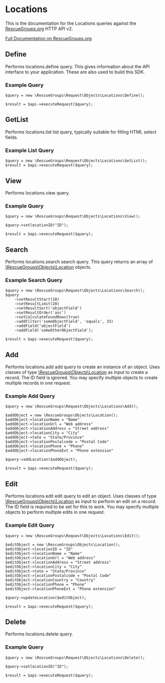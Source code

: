 # Locations

This is the documentation for the Locations queries against the [RescueGroups.org](https://www.rescuegroups.org/) HTTP API v2.

[Full Documentation on RescueGroups.org](https://userguide.rescuegroups.org/display/APIDG/Object+definitions#Objectdefinitions-locations)

## Define
Performs locations.define query. This gives information about the API interface to your application. These are also used to build this SDK.

### Example Query

    $query = new \RescueGroups\Request\Objects\Locations\Define();

    $result = $api->executeRequest($query);
## GetList
Performs locations.list list query, typically suitable for filling HTML select fields.

### Example List Query

    $query = new \RescueGroups\Request\Objects\Locations\GetList();
    $result = $api->executeRequest($query);
## View
Performs locations.view query.

### Example Query

    $query = new \RescueGroups\Request\Objects\Locations\View();

    $query->setlocationID("ID");

    $result = $api->executeRequest($query);

## Search
Performs locations.search search query. This query returns an array of [\RescueGroups\Objects\Location](../../../src/Objects/Location.php) objects.

### Example Search Query

    $query = new \RescueGroups\Request\Objects\Locations\Search();
    $query
        ->setResultStart(10)
        ->setResultLimit(20)
        ->setResultSort('objectField')
        ->setResultOrder('asc')
        ->setCalculateFoundRows(true)
        ->addFilter('someObjectField', 'equals', 33)
        ->addField('objectField')
        ->addField('someOtherObjectField');

    $result = $api->executeRequest($query);
## Add
Performs locations.add add query to create an instance of an object. Uses classes of type [\RescueGroups\Objects\Location](../../../src/Objects/Location.php) as input to create a record. The ID field is ignored. You may specify multiple objects to create multiple records in one request.

### Example Add Query

    $query = new \RescueGroups\Request\Objects\Locations\Add();

    $addObject = new \RescueGroups\Objects\Location();
    $addObject->locationName = "Name"
    $addObject->locationUrl = "Web address"
    $addObject->locationAddress = "Street address"
    $addObject->locationCity = "City"
    $addObject->tate = "State/Province"
    $addObject->locationPostalcode = "Postal Code"
    $addObject->locationPhone = "Phone"
    $addObject->locationPhoneExt = "Phone extension"

    $query->addLocation($addObject);

    $result = $api->executeRequest($query);
## Edit
Performs locations.edit edit query to edit an object. Uses classes of type [\RescueGroups\Objects\Location](../../../src/Objects/Location.php) as input to perform an edit on a record. The ID field is required to be set for this to work. You may specify multiple objects to perform multiple edits in one request.

### Example Edit Query

    $query = new \RescueGroups\Request\Objects\Locations\Edit();

    $editObject = new \RescueGroups\Objects\Location();
    $editObject->locationID = "ID"
    $editObject->locationName = "Name"
    $editObject->locationUrl = "Web address"
    $editObject->locationAddress = "Street address"
    $editObject->locationCity = "City"
    $editObject->tate = "State/Province"
    $editObject->locationPostalcode = "Postal Code"
    $editObject->locationCountry = "Country"
    $editObject->locationPhone = "Phone"
    $editObject->locationPhoneExt = "Phone extension"

    $query->updateLocation($editObject);

    $result = $api->executeRequest($query);
## Delete
Performs locations.delete query.

### Example Query

    $query = new \RescueGroups\Request\Objects\Locations\Delete();

    $query->setlocationID("ID");

    $result = $api->executeRequest($query);

